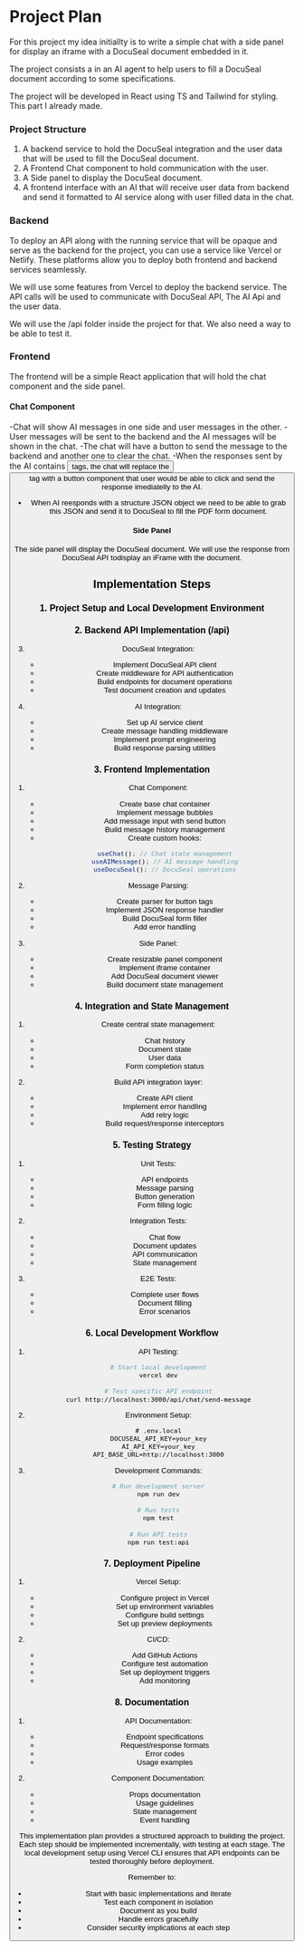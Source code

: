 # Project Plan

For this project my idea initiallty is to write a simple chat with a side panel for display an iframe with a DocuSeal document embedded in it.

The project consists a in an AI agent to help users to fill a DocuSeal document according to some specifications.

The project will be developed in React using TS and Tailwind for styling. This part I already made.

### Project Structure

1. A backend service to hold the DocuSeal integration and the user data that will be used to fill the DocuSeal document.
2. A Frontend Chat component to hold communication with the user.
3. A Side panel to display the DocuSeal document.
4. A frontend interface with an AI that will receive user data from backend and send it formatted to AI service along with user filled data in the chat.

### Backend

To deploy an API along with the running service that will be opaque and serve as the backend for the project, you can use a service like Vercel or Netlify. These platforms allow you to deploy both frontend and backend services seamlessly.

We will use some features from Vercel to deploy the backend service. The API calls will be used to communicate with DocuSeal API, The AI Api and the user data.

We will use the /api folder inside the project for that. We also need a way to be able to test it.

### Frontend

The frontend will be a simple React application that will hold the chat component and the side panel.

#### Chat Component

-Chat will show AI messages in one side and user messages in the other.
-User messages will be sent to the backend and the AI messages will be shown in the chat.
-The chat will have a button to send the message to the backend and another one to clear the chat.
-When the responses sent by the AI contains <button> tags, the chat will replace the <button> tag with a button component that user would be able to click and send the response imediatelly to the AI.

- When AI reesponds with a structure JSON object we need to be able to grab this JSON and send it to DocuSeal to fill the PDF form document.

#### Side Panel

The side panel will display the DocuSeal document. We will use the response from DocuSeal API todisplay an iFrame with the document.

## Implementation Steps

### 1. Project Setup and Local Development Environment

### 2. Backend API Implementation (/api)

3. DocuSeal Integration:

   - Implement DocuSeal API client
   - Create middleware for API authentication
   - Build endpoints for document operations
   - Test document creation and updates

4. AI Integration:
   - Set up AI service client
   - Create message handling middleware
   - Implement prompt engineering
   - Build response parsing utilities

### 3. Frontend Implementation

1. Chat Component:

   - Create base chat container
   - Implement message bubbles
   - Add message input with send button
   - Build message history management
   - Create custom hooks:
     ```typescript
     useChat(); // Chat state management
     useAIMessage(); // AI message handling
     useDocuSeal(); // DocuSeal operations
     ```

2. Message Parsing:

   - Create parser for button tags
   - Implement JSON response handler
   - Build DocuSeal form filler
   - Add error handling

3. Side Panel:
   - Create resizable panel component
   - Implement iframe container
   - Add DocuSeal document viewer
   - Build document state management

### 4. Integration and State Management

1. Create central state management:

   - Chat history
   - Document state
   - User data
   - Form completion status

2. Build API integration layer:
   - Create API client
   - Implement error handling
   - Add retry logic
   - Build request/response interceptors

### 5. Testing Strategy

1. Unit Tests:

   - API endpoints
   - Message parsing
   - Button generation
   - Form filling logic

2. Integration Tests:

   - Chat flow
   - Document updates
   - API communication
   - State management

3. E2E Tests:
   - Complete user flows
   - Document filling
   - Error scenarios

### 6. Local Development Workflow

1. API Testing:

   ```bash
   # Start local development
   vercel dev

   # Test specific API endpoint
   curl http://localhost:3000/api/chat/send-message
   ```

2. Environment Setup:

   ```env
   # .env.local
   DOCUSEAL_API_KEY=your_key
   AI_API_KEY=your_key
   API_BASE_URL=http://localhost:3000
   ```

3. Development Commands:

   ```bash
   # Run development server
   npm run dev

   # Run tests
   npm test

   # Run API tests
   npm run test:api
   ```

### 7. Deployment Pipeline

1. Vercel Setup:

   - Configure project in Vercel
   - Set up environment variables
   - Configure build settings
   - Set up preview deployments

2. CI/CD:
   - Add GitHub Actions
   - Configure test automation
   - Set up deployment triggers
   - Add monitoring

### 8. Documentation

1. API Documentation:

   - Endpoint specifications
   - Request/response formats
   - Error codes
   - Usage examples

2. Component Documentation:
   - Props documentation
   - Usage guidelines
   - State management
   - Event handling

This implementation plan provides a structured approach to building the project. Each step should be implemented incrementally, with testing at each stage. The local development setup using Vercel CLI ensures that API endpoints can be tested thoroughly before deployment.

Remember to:

- Start with basic implementations and iterate
- Test each component in isolation
- Document as you build
- Handle errors gracefully
- Consider security implications at each step
